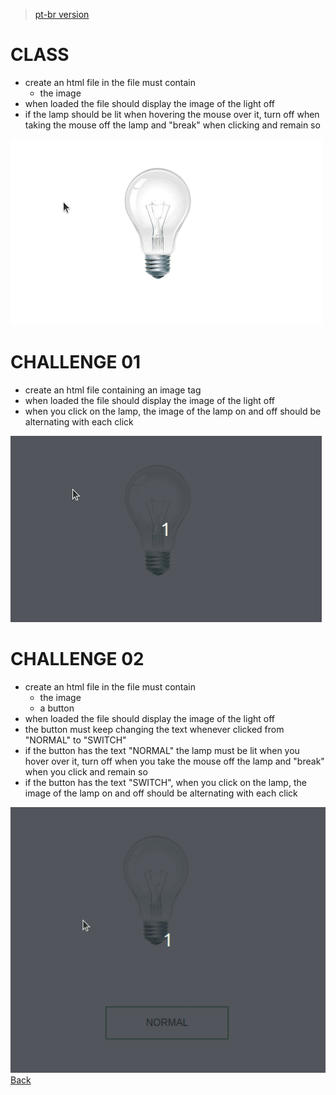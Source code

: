 > [pt-br version](README-PTBR.md)


# CLASS

- create an html file in the file must contain
    - the image
- when loaded the file should display the image of the light off
- if the lamp should be lit when hovering the mouse over it, turn off when taking the mouse off the lamp and "break" when clicking and remain so

![](./gifs/class.gif)
# CHALLENGE 01

- create an html file containing an image tag
- when loaded the file should display the image of the light off
- when you click on the lamp, the image of the lamp on and off should be alternating with each click

![](./gifs/challenge-1.gif)
# CHALLENGE 02

- create an html file in the file must contain
    - the image
    - a button
- when loaded the file should display the image of the light off
- the button must keep changing the text whenever clicked from "NORMAL" to "SWITCH"
- if the button has the text "NORMAL" the lamp must be lit when you hover over it, turn off when you take the mouse off the lamp and "break" when you click and remain so
- if the button has the text "SWITCH", when you click on the lamp, the image of the lamp on and off should be alternating with each click

![](./gifs/challenge-2.gif)
[Back](../README.md)